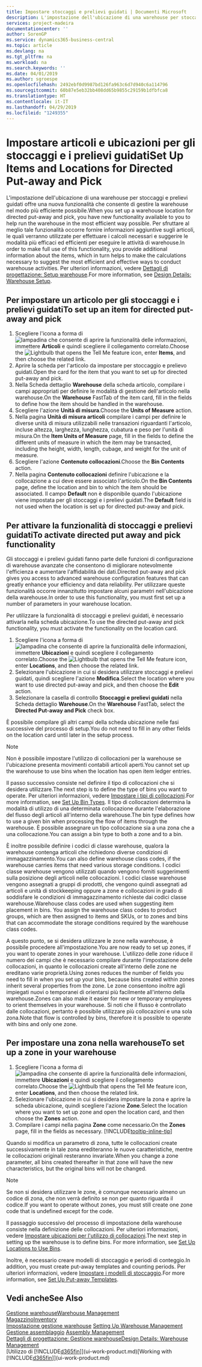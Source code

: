 ```yaml
---
title: Impostare stoccaggi e prelievi guidati | Documenti Microsoft
description: L'impostazione dell'ubicazione di una warehouse per stoccaggi e prelievi guidati offre una nuova funzionalità che consente di gestire la warehouse nel modo più efficiente possibile.
services: project-madeira
documentationcenter: ''
author: SorenGP
ms.service: dynamics365-business-central
ms.topic: article
ms.devlang: na
ms.tgt_pltfrm: na
ms.workload: na
ms.search.keywords: ''
ms.date: 04/01/2019
ms.author: sgroespe
ms.openlocfilehash: 2492ebf0d9987bd126fa963c6d7d940c6a114796
ms.sourcegitcommit: 60b87e5eb32bb408dd65b9855c29159b1dfbfca8
ms.translationtype: HT
ms.contentlocale: it-IT
ms.lasthandoff: 04/29/2019
ms.locfileid: "1249355"
---
```

# <a name="set-up-items-and-locations-for-directed-put-away-and-pick"></a><span data-ttu-id="03148-103">Impostare articoli e ubicazioni per gli stoccaggi e i prelievi guidati</span><span class="sxs-lookup"><span data-stu-id="03148-103">Set Up Items and Locations for Directed Put-away and Pick</span></span>
<span data-ttu-id="03148-104">L'impostazione dell'ubicazione di una warehouse per stoccaggi e prelievi guidati offre una nuova funzionalità che consente di gestire la warehouse nel modo più efficiente possibile.</span><span class="sxs-lookup"><span data-stu-id="03148-104">When you set up a warehouse location for directed put-away and pick, you have new functionality available to you to help run the warehouse in the most efficient way possible.</span></span> <span data-ttu-id="03148-105">Per sfruttare al meglio tale funzionalità occorre fornire informazioni aggiuntive sugli articoli, le quali verranno utilizzate per effettuare i calcoli necessari e suggerire le modalità più efficaci ed efficienti per eseguire le attività di warehouse.</span><span class="sxs-lookup"><span data-stu-id="03148-105">In order to make full use of this functionality, you provide additional information about the items, which in turn helps to make the calculations necessary to suggest the most efficient and effective ways to conduct warehouse activities.</span></span> <span data-ttu-id="03148-106">Per ulteriori informazioni, vedere [Dettagli di progettazione: Setup warehouse](design-details-warehouse-setup.md).</span><span class="sxs-lookup"><span data-stu-id="03148-106">For more information, see [Design Details: Warehouse Setup](design-details-warehouse-setup.md).</span></span>

## <a name="to-set-up-an-item-for-directed-put-away-and-pick"></a><span data-ttu-id="03148-107">Per impostare un articolo per gli stoccaggi e i prelievi guidati</span><span class="sxs-lookup"><span data-stu-id="03148-107">To set up an item for directed put-away and pick</span></span>  
1.  <span data-ttu-id="03148-108">Scegliere l'icona a forma di ![lampadina che consente di aprire la funzionalità delle informazioni](media/ui-search/search_small.png "Informazioni sull'operazione che si desidera eseguire"), immettere **Articoli** e quindi scegliere il collegamento correlato.</span><span class="sxs-lookup"><span data-stu-id="03148-108">Choose the ![Lightbulb that opens the Tell Me feature](media/ui-search/search_small.png "Tell me what you want to do") icon, enter **Items**, and then choose the related link.</span></span>  
2.  <span data-ttu-id="03148-109">Aprire la scheda per l'articolo da impostare per stoccaggio e prelievo guidati.</span><span class="sxs-lookup"><span data-stu-id="03148-109">Open the card for the item that you want to set up for directed put-away and pick.</span></span>
3. <span data-ttu-id="03148-110">Nella Scheda dettaglio **Warehouse** della scheda articolo, compilare i campi appropriati per definire le modalità di gestione dell'articolo nella warehouse.</span><span class="sxs-lookup"><span data-stu-id="03148-110">On the **Warehouse** FastTab of the item card, fill in the fields to define how the item should be handled in the warehouse.</span></span>  
4.  <span data-ttu-id="03148-111">Scegliere l'azione **Unità di misura**.</span><span class="sxs-lookup"><span data-stu-id="03148-111">Choose the **Units of Measure** action.</span></span>
5. <span data-ttu-id="03148-112">Nella pagina **Unità di misura articoli** compilare i campi per definire le diverse unità di misura utilizzabili nelle transazioni riguardanti l'articolo, incluse altezza, larghezza, lunghezza, cubatura e peso per l'unità di misura.</span><span class="sxs-lookup"><span data-stu-id="03148-112">On the **Item Units of Measure** page, fill in the fields to define the different units of measure in which the item may be transacted, including the height, width, length, cubage, and weight for the unit of measure.</span></span>
6. <span data-ttu-id="03148-113">Scegliere l'azione **Contenuto collocazioni**.</span><span class="sxs-lookup"><span data-stu-id="03148-113">Choose the **Bin Contents** action.</span></span>
7. <span data-ttu-id="03148-114">Nella pagina **Contenuto collocazioni** definire l'ubicazione e la collocazione a cui deve essere associato l'articolo.</span><span class="sxs-lookup"><span data-stu-id="03148-114">On the **Bin Contents** page, define the location and bin to which the item should be associated.</span></span> <span data-ttu-id="03148-115">Il campo **Default** non è disponibile quando l'ubicazione viene impostata per gli stoccaggi e i prelievi guidati.</span><span class="sxs-lookup"><span data-stu-id="03148-115">The **Default** field is not used when the location is set up for directed put-away and pick.</span></span>  

## <a name="to-activate-directed-put-away-and-pick-functionality"></a><span data-ttu-id="03148-116">Per attivare la funzionalità di stoccaggi e prelievi guidati</span><span class="sxs-lookup"><span data-stu-id="03148-116">To activate directed put away and pick functionality</span></span>  
<span data-ttu-id="03148-117">Gli stoccaggi e i prelievi guidati fanno parte delle funzioni di configurazione di warehouse avanzate che consentono di migliorare notevolmente l'efficienza e aumentare l'affidabilità dei dati.</span><span class="sxs-lookup"><span data-stu-id="03148-117">Directed put-away and pick gives you access to advanced warehouse configuration features that can greatly enhance your efficiency and data reliability.</span></span> <span data-ttu-id="03148-118">Per utilizzare queste funzionalità occorre innanzitutto impostare alcuni parametri nell'ubicazione della warehouse.</span><span class="sxs-lookup"><span data-stu-id="03148-118">In order to use this functionality, you must first set up a number of parameters in your warehouse location.</span></span>  

<span data-ttu-id="03148-119">Per utilizzare la funzionalità di stoccaggi e prelievi guidati, è necessario attivarla nella scheda ubicazione.</span><span class="sxs-lookup"><span data-stu-id="03148-119">To use the directed put-away and pick functionality, you must activate the functionality on the location card.</span></span>    
1.  <span data-ttu-id="03148-120">Scegliere l'icona a forma di ![lampadina che consente di aprire la funzionalità delle informazioni](media/ui-search/search_small.png "Informazioni sull'operazione che si desidera eseguire"), immettere **Ubicazioni** e quindi scegliere il collegamento correlato.</span><span class="sxs-lookup"><span data-stu-id="03148-120">Choose the ![Lightbulb that opens the Tell Me feature](media/ui-search/search_small.png "Tell me what you want to do") icon, enter **Locations**, and then choose the related link.</span></span>  
2.  <span data-ttu-id="03148-121">Selezionare l'ubicazione in cui si desidera utilizzare stoccaggi e prelievi guidati, quindi scegliere l'azione **Modifica**.</span><span class="sxs-lookup"><span data-stu-id="03148-121">Select the location where you want to use directed put-away and pick, and then choose the **Edit** action.</span></span>  
3.  <span data-ttu-id="03148-122">Selezionare la casella di controllo **Stoccaggi e prelievi guidati** nella Scheda dettaglio **Warehouse**.</span><span class="sxs-lookup"><span data-stu-id="03148-122">On the **Warehouse** FastTab, select the **Directed Put-away and Pick** check box.</span></span>  

<span data-ttu-id="03148-123">È possibile compilare gli altri campi della scheda ubicazione nelle fasi successive del processo di setup.</span><span class="sxs-lookup"><span data-stu-id="03148-123">You do not need to fill in any other fields on the location card until later in the setup process.</span></span>  

> [!NOTE]  
>  <span data-ttu-id="03148-124">Non è possibile impostare l'utilizzo di collocazioni per la warehouse se l'ubicazione presenta movimenti contabili articoli aperti.</span><span class="sxs-lookup"><span data-stu-id="03148-124">You cannot set up the warehouse to use bins when the location has open item ledger entries.</span></span>  

<span data-ttu-id="03148-125">Il passo successivo consiste nel definire il tipo di collocazioni che si desidera utilizzare.</span><span class="sxs-lookup"><span data-stu-id="03148-125">The next step is to define the type of bins you want to operate.</span></span> <span data-ttu-id="03148-126">Per ulteriori informazioni, vedere [Impostare i tipi di collocazioni](warehouse-how-to-set-up-bin-types.md).</span><span class="sxs-lookup"><span data-stu-id="03148-126">For more information, see [Set Up Bin Types](warehouse-how-to-set-up-bin-types.md).</span></span> <span data-ttu-id="03148-127">Il tipo di collocazioni determina la modalità di utilizzo di una determinata collocazione durante l'elaborazione del flusso degli articoli all'interno della warehouse.</span><span class="sxs-lookup"><span data-stu-id="03148-127">The bin type defines how to use a given bin when processing the flow of items through the warehouse.</span></span> <span data-ttu-id="03148-128">È possibile assegnare un tipo collocazione sia a una zona che a una collocazione.</span><span class="sxs-lookup"><span data-stu-id="03148-128">You can assign a bin type to both a zone and to a bin.</span></span>  

<span data-ttu-id="03148-129">È inoltre possibile definire i codici di classe warehouse, qualora la warehouse contenga articoli che richiedono diverse condizioni di immagazzinamento.</span><span class="sxs-lookup"><span data-stu-id="03148-129">You can also define warehouse class codes, if the warehouse carries items that need various storage conditions.</span></span> <span data-ttu-id="03148-130">I codici classe warehouse vengono utilizzati quando vengono forniti suggerimenti sulla posizione degli articoli nelle collocazioni. I codici classe warehouse vengono assegnati a gruppi di prodotti, che vengono quindi assegnati ad articoli e unità di stockkeeping oppure a zone e collocazioni in grado di soddisfare le condizioni di immagazzinamento richieste dai codici classe warehouse.</span><span class="sxs-lookup"><span data-stu-id="03148-130">Warehouse class codes are used when suggesting item placement in bins. You assign the warehouse class codes to product groups, which are then assigned to items and SKUs, or to zones and bins that can accommodate the storage conditions required by the warehouse class codes.</span></span>  

<span data-ttu-id="03148-131">A questo punto, se si desidera utilizzare le zone nella warehouse, è possibile procedere all'impostazione.</span><span class="sxs-lookup"><span data-stu-id="03148-131">You are now ready to set up zones, if you want to operate zones in your warehouse.</span></span> <span data-ttu-id="03148-132">L'utilizzo delle zone riduce il numero dei campi che è necessario compilare durante l'impostazione delle collocazioni, in quanto le collocazioni create all'interno delle zone ne ereditano varie proprietà.</span><span class="sxs-lookup"><span data-stu-id="03148-132">Using zones reduces the number of fields you need to fill in when you set up your bins, because bins created within zones inherit several properties from the zone.</span></span> <span data-ttu-id="03148-133">Le zone consentono inoltre agli impiegati nuovi o temporanei di orientarsi più facilmente all'interno della warehouse.</span><span class="sxs-lookup"><span data-stu-id="03148-133">Zones can also make it easier for new or temporary employees to orient themselves in your warehouse.</span></span> <span data-ttu-id="03148-134">Si noti che il flusso è controllato dalle collocazioni, pertanto è possibile utilizzare più collocazioni e una sola zona.</span><span class="sxs-lookup"><span data-stu-id="03148-134">Note that flow is controlled by bins, therefore it is possible to operate with bins and only one zone.</span></span>  

## <a name="to-set-up-a-zone-in-your-warehouse"></a><span data-ttu-id="03148-135">Per impostare una zona nella warehouse</span><span class="sxs-lookup"><span data-stu-id="03148-135">To set up a zone in your warehouse</span></span>  
1.  <span data-ttu-id="03148-136">Scegliere l'icona a forma di ![lampadina che consente di aprire la funzionalità delle informazioni](media/ui-search/search_small.png "Informazioni sull'operazione che si desidera eseguire"), immettere **Ubicazioni** e quindi scegliere il collegamento correlato.</span><span class="sxs-lookup"><span data-stu-id="03148-136">Choose the ![Lightbulb that opens the Tell Me feature](media/ui-search/search_small.png "Tell me what you want to do") icon, enter **Locations**, and then choose the related link.</span></span>  
2.  <span data-ttu-id="03148-137">Selezionare l'ubicazione in cui si desidera impostare la zona e aprire la scheda ubicazione, quindi scegliere l'azione **Zone**.</span><span class="sxs-lookup"><span data-stu-id="03148-137">Select the location where you want to set up zone and open the location card, and then choose the **Zones** action.</span></span>  
3.  <span data-ttu-id="03148-138">Compilare i campi nella pagina **Zone** come necessario.</span><span class="sxs-lookup"><span data-stu-id="03148-138">On the **Zones** page, fill in the fields as necessary.</span></span> [!INCLUDE[tooltip-inline-tip](includes/tooltip-inline-tip_md.md)]  

<span data-ttu-id="03148-139">Quando si modifica un parametro di zona, tutte le collocazioni create successivamente in tale zona erediteranno le nuove caratteristiche, mentre le collocazioni originali resteranno invariate.</span><span class="sxs-lookup"><span data-stu-id="03148-139">When you change a zone parameter, all bins created thereafter in that zone will have the new characteristics, but the original bins will not be changed.</span></span>  

> [!NOTE]  
>  <span data-ttu-id="03148-140">Se non si desidera utilizzare le zone, è comunque necessario almeno un codice di zona, che non verrà definito se non per quanto riguarda il codice.</span><span class="sxs-lookup"><span data-stu-id="03148-140">If you want to operate without zones, you must still create one zone code that is undefined except for the code.</span></span>  

<span data-ttu-id="03148-141">Il passaggio successivo del processo di impostazione della warehouse consiste nella definizione delle collocazioni. Per ulteriori informazioni, vedere [Impostare ubicazioni per l'utilizzo di collocazioni](warehouse-how-to-set-up-locations-to-use-bins.md).</span><span class="sxs-lookup"><span data-stu-id="03148-141">The next step in setting up the warehouse is to define bins. For more information, see [Set Up Locations to Use Bins](warehouse-how-to-set-up-locations-to-use-bins.md).</span></span>  

<span data-ttu-id="03148-142">Inoltre, è necessario creare modelli di stoccaggio e periodi di conteggio.</span><span class="sxs-lookup"><span data-stu-id="03148-142">In addition, you must create put-away templates and counting periods.</span></span> <span data-ttu-id="03148-143">Per ulteriori informazioni, vedere [Impostare i modelli di stoccaggio](warehouse-how-to-set-up-put-away-templates.md).</span><span class="sxs-lookup"><span data-stu-id="03148-143">For more information, see [Set Up Put-away Templates](warehouse-how-to-set-up-put-away-templates.md).</span></span>  

## <a name="see-also"></a><span data-ttu-id="03148-144">Vedi anche</span><span class="sxs-lookup"><span data-stu-id="03148-144">See Also</span></span>  
[<span data-ttu-id="03148-145">Gestione warehouse</span><span class="sxs-lookup"><span data-stu-id="03148-145">Warehouse Management</span></span>](warehouse-manage-warehouse.md)  
[<span data-ttu-id="03148-146">Magazzino</span><span class="sxs-lookup"><span data-stu-id="03148-146">Inventory</span></span>](inventory-manage-inventory.md)  
<span data-ttu-id="03148-147">[Impostazione gestione warehouse](warehouse-setup-warehouse.md)   </span><span class="sxs-lookup"><span data-stu-id="03148-147">[Setting Up Warehouse Management](warehouse-setup-warehouse.md)   </span></span>  
<span data-ttu-id="03148-148">[Gestione assemblaggio](assembly-assemble-items.md)  </span><span class="sxs-lookup"><span data-stu-id="03148-148">[Assembly Management](assembly-assemble-items.md)  </span></span>  
[<span data-ttu-id="03148-149">Dettagli di progettazione: Gestione warehouse</span><span class="sxs-lookup"><span data-stu-id="03148-149">Design Details: Warehouse Management</span></span>](design-details-warehouse-management.md)  
<span data-ttu-id="03148-150">[Utilizzo di [!INCLUDE[d365fin](includes/d365fin_md.md)]](ui-work-product.md)</span><span class="sxs-lookup"><span data-stu-id="03148-150">[Working with [!INCLUDE[d365fin](includes/d365fin_md.md)]](ui-work-product.md)</span></span>  
